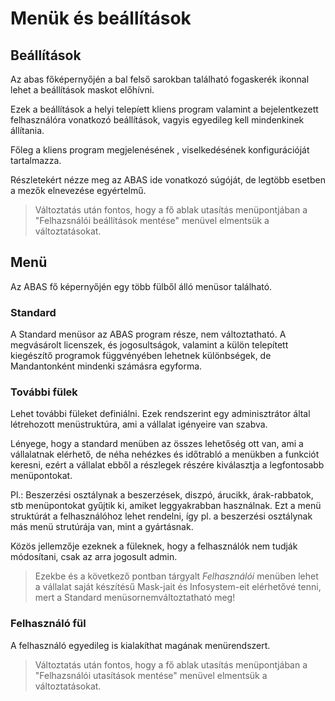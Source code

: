 # Menük és beállítások

## Beállítások

Az abas főképernyőjén a bal felső sarokban található fogaskerék ikonnal lehet a beállítások maskot előhívni.

Ezek a beállítások a helyi telepíett kliens program valamint a bejelentkezett felhasználóra vonatkozó beállítások, vagyis egyedileg kell mindenkinek állítania.

Főleg a kliens program megjelenésének , viselkedésének konfigurációját tartalmazza.

Részletekért nézze meg az ABAS ide vonatkozó súgóját, de legtöbb esetben a mezők elnevezése egyértelmű.

> Változtatás után fontos, hogy a fő ablak utasítás menüpontjában a "Felhazsnálói beállítások mentése" menüvel elmentsük a változtatásokat.

## Menü

Az ABAS fő képernyőjén egy több fülből álló menüsor található.

### Standard

A Standard menüsor az ABAS program része, nem változtatható. A megvásárolt licenszek, és jogosultságok, valamint a külön telepített kiegészítő programok függvényében lehetnek különbségek, de Mandantonként mindenki számásra egyforma.

### További fülek

Lehet további füleket definiálni. Ezek rendszerint egy adminisztrátor által létrehozott menüstruktúra, ami a vállalat igényeire van szabva.

Lényege, hogy a standard menüben az összes lehetőség ott van, ami a vállalatnak elérhető, de néha nehézkes és időtrabló a menükben a funkciót keresni, ezért a vállalat ebből a részlegek részére kiválasztja a legfontosabb menüpontokat.

Pl.: Beszerzési osztálynak a beszerzések, diszpó, árucikk, árak-rabbatok, stb menüpontokat gyűjtik ki, amiket leggyakrabban használnak. Ezt a menü struktúrát a felhasználóhoz lehet rendelni, így pl. a beszerzési osztálynak más menü strutúrája van, mint a gyártásnak.

Közös jellemzője ezeknek a füleknek, hogy a felhasználók nem tudják módosítani, csak az arra jogosult admin.

> Ezekbe és a következő pontban tárgyalt *Felhasználói* menüben lehet a vállalat saját készítésű Mask-jait és Infosystem-eit elérhetővé tenni, mert a Standard menüsornemváltoztatható meg!

### Felhasználó fül

A felhasználó egyedileg is kialakíthat magának menürendszert.

> Változtatás után fontos, hogy a fő ablak utasítás menüpontjában a "Felhazsnálói utasítások mentése" menüvel elmentsük a változtatásokat.